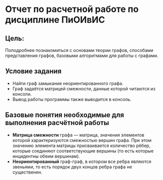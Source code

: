 # Отчет по расчетной работе по дисциплине ПиОИвИС

## Цель:
Поподробнее познакомиться с основами теории графов, способами представления графов, базовыми алгоритмами для работы с графами.
## Условие задания
- Найти граф замыкания неориентированного графа.
- Граф задаётся матрицей смежности, данные которой читаются из консоли. 
- Вывод работы программы также выводится в консоль.
## Базовые понятия необходимые для выполнения расчётной работы
- **Матрица смежности** графа — матрица, значения элементов которой характеризуются смежностью вершин графа. При этом значению элемента матрицы присваивается количество рёбер, которые соединяют соответствующие вершины (то есть которые инцидентны обеим вершинам).
- **Неориентированный** граф-граф, в котором все ребра являются звеньями, то есть порядок двух концов ребра графа не существенен.
